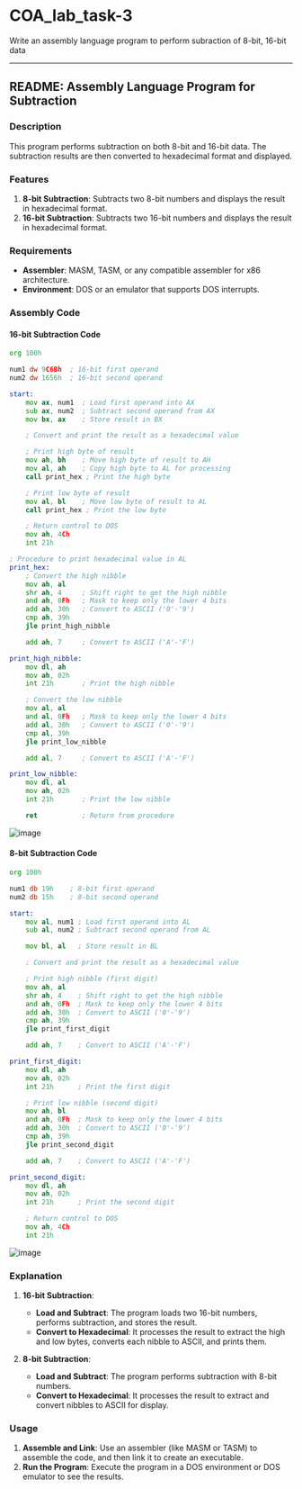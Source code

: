 # COA_lab_task-3
Write an assembly language program to perform subraction of 8-bit, 16-bit data

---

## README: Assembly Language Program for Subtraction

### Description

This program performs subtraction on both 8-bit and 16-bit data. The subtraction results are then converted to hexadecimal format and displayed.

### Features

1. **8-bit Subtraction**: Subtracts two 8-bit numbers and displays the result in hexadecimal format.
2. **16-bit Subtraction**: Subtracts two 16-bit numbers and displays the result in hexadecimal format.

### Requirements

- **Assembler**: MASM, TASM, or any compatible assembler for x86 architecture.
- **Environment**: DOS or an emulator that supports DOS interrupts.

### Assembly Code

#### 16-bit Subtraction Code

```asm
org 100h

num1 dw 9C6Bh  ; 16-bit first operand
num2 dw 1656h  ; 16-bit second operand

start:
    mov ax, num1  ; Load first operand into AX
    sub ax, num2  ; Subtract second operand from AX
    mov bx, ax    ; Store result in BX

    ; Convert and print the result as a hexadecimal value

    ; Print high byte of result
    mov ah, bh    ; Move high byte of result to AH
    mov al, ah    ; Copy high byte to AL for processing
    call print_hex ; Print the high byte

    ; Print low byte of result
    mov al, bl    ; Move low byte of result to AL
    call print_hex ; Print the low byte

    ; Return control to DOS
    mov ah, 4Ch
    int 21h

; Procedure to print hexadecimal value in AL
print_hex:
    ; Convert the high nibble
    mov ah, al
    shr ah, 4     ; Shift right to get the high nibble
    and ah, 0Fh   ; Mask to keep only the lower 4 bits
    add ah, 30h   ; Convert to ASCII ('0'-'9')
    cmp ah, 39h
    jle print_high_nibble

    add ah, 7     ; Convert to ASCII ('A'-'F')

print_high_nibble:
    mov dl, ah
    mov ah, 02h
    int 21h       ; Print the high nibble

    ; Convert the low nibble
    mov al, al
    and al, 0Fh   ; Mask to keep only the lower 4 bits
    add al, 30h   ; Convert to ASCII ('0'-'9')
    cmp al, 39h
    jle print_low_nibble

    add al, 7     ; Convert to ASCII ('A'-'F')

print_low_nibble:
    mov dl, al
    mov ah, 02h
    int 21h       ; Print the low nibble

    ret           ; Return from procedure
```

![image](https://github.com/user-attachments/assets/7053167a-7cc3-46f1-9ad8-223c2f5be3da)

#### 8-bit Subtraction Code

```asm
org 100h

num1 db 19h    ; 8-bit first operand
num2 db 15h    ; 8-bit second operand

start:
    mov al, num1 ; Load first operand into AL
    sub al, num2 ; Subtract second operand from AL

    mov bl, al   ; Store result in BL

    ; Convert and print the result as a hexadecimal value

    ; Print high nibble (first digit)
    mov ah, al
    shr ah, 4    ; Shift right to get the high nibble
    and ah, 0Fh  ; Mask to keep only the lower 4 bits
    add ah, 30h  ; Convert to ASCII ('0'-'9')
    cmp ah, 39h
    jle print_first_digit

    add ah, 7    ; Convert to ASCII ('A'-'F')

print_first_digit:
    mov dl, ah
    mov ah, 02h
    int 21h      ; Print the first digit

    ; Print low nibble (second digit)
    mov ah, bl
    and ah, 0Fh  ; Mask to keep only the lower 4 bits
    add ah, 30h  ; Convert to ASCII ('0'-'9')
    cmp ah, 39h
    jle print_second_digit

    add ah, 7    ; Convert to ASCII ('A'-'F')

print_second_digit:
    mov dl, ah
    mov ah, 02h
    int 21h      ; Print the second digit

    ; Return control to DOS
    mov ah, 4Ch
    int 21h
```
![image](https://github.com/user-attachments/assets/56b138b2-3e5a-451b-b7be-981df0a28a96)

### Explanation

1. **16-bit Subtraction**:
   - **Load and Subtract**: The program loads two 16-bit numbers, performs subtraction, and stores the result.
   - **Convert to Hexadecimal**: It processes the result to extract the high and low bytes, converts each nibble to ASCII, and prints them.

2. **8-bit Subtraction**:
   - **Load and Subtract**: The program performs subtraction with 8-bit numbers.
   - **Convert to Hexadecimal**: It processes the result to extract and convert nibbles to ASCII for display.

### Usage

1. **Assemble and Link**: Use an assembler (like MASM or TASM) to assemble the code, and then link it to create an executable.
2. **Run the Program**: Execute the program in a DOS environment or DOS emulator to see the results.

